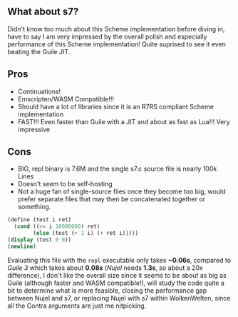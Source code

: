 What about s7?
---------------------------------------------------
Didn't know too much about this Scheme implementation before diving in, have to say I am very impressed by the overall polish and especially performance of this Scheme implementation! Quite suprised to see it even beating the Guile JIT.

## Pros
+ Continuations!
+ Emscripten/WASM Compatible!!!
+ Should have a lot of libraries since it is an R7RS compliant Scheme implementation
+ FAST!!! Even faster than Guile with a JIT and about as fast as Lua!!! Very impressive

## Cons
- BIG, repl binary is 7.6M and the single s7.c source file is nearly 100k Lines
- Doesn't seem to be self-hosting
- Not a huge fan of single-source files once they become too big, would prefer separate files that may then be concatenated together or something.

```scheme
(define (test i ret)
  (cond ((>= i 10000000) ret)
        (else (test (+ 1 i) (+ ret i)))))
(display (test 0 0))
(newline)
```
Evaluating this file with the `repl` executable only takes **~0.06s**, compared to *Guile 3* which takes about **0.08s** (*Nujel* needs **1.3s**, so about a 20x difference), I don't like the overall size since it seems to be about as big as Guile (although faster and WASM compatible!), will study the code quite a bit to determine what is more feasible, closing the performance gap between Nujel and s7, or replacing Nujel with s7 within WolkenWelten, since all the Contra arguments are just me nitpicking.